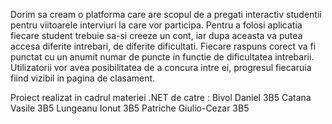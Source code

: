 Dorim sa cream o platforma care are scopul de a pregati interactiv studentii pentru viitoarele interviuri la care vor participa. Pentru a folosi aplicatia fiecare student trebuie sa-si creeze un cont, iar dupa aceasta va putea accesa diferite intrebari, de diferite dificultati. Fiecare raspuns corect va fi punctat cu un anumit numar de puncte in functie de dificultatea intrebarii. Utilizatorii vor avea posibilitatea de a concura intre ei, progresul fiecaruia fiind vizibil in pagina de clasament. 

Proiect realizat in cadrul materiei .NET de catre :
Bivol Daniel 3B5
Catana Vasile 3B5
Lungeanu Ionut 3B5
Patriche Giulio-Cezar 3B5
